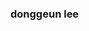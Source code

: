 ### donggeun lee

<!--
- 🌱 I’m currently interested in: `NodeJS` `Python`
- 📫 How to reach me: <a href="mailto:geeneve@naver.com">mail-to</a>
- 🚀 Check out my blog: <a href="https://velog.io/@geeneve">
    <img 
        src="http://img.shields.io/badge/-velog-222222?style=flat&link=https://velog.io/@geeneve" />
</a>
-->
